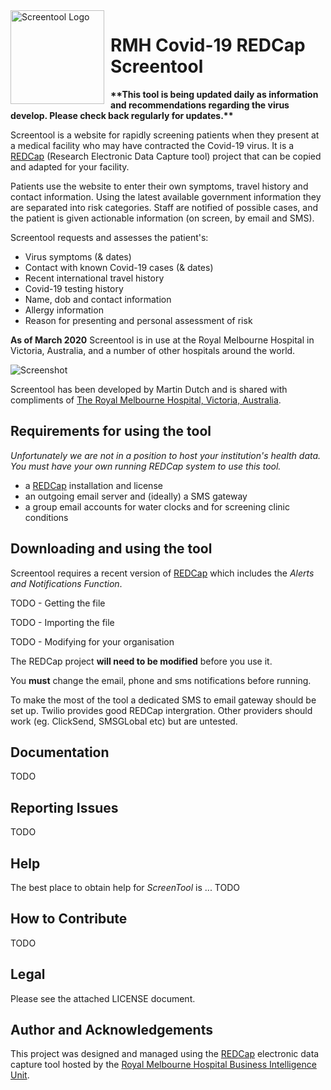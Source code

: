 <img width="150" height="150" align="left" style="float: left; margin: 0 10px 0 0;" alt="Screentool Logo" src="https://user-images.githubusercontent.com/62467480/77226293-519d0700-6bcb-11ea-985d-654e1dbe955f.png?sanitize=true">

# RMH Covid-19 REDCap Screentool

**\*\*This tool is being updated daily as information and recommendations regarding the virus develop. Please check back regularly for updates.\*\***


Screentool is a website for rapidly screening patients when they present at a medical facility who may have contracted the Covid-19 virus. It is a [REDCap](https://projectredcap.org/software/) (Research Electronic Data Capture tool) project that can be copied and adapted for your facility.

Patients use the website to enter their own symptoms, travel history and contact information. Using the latest available government information they are separated into risk categories. Staff are notified of possible cases, and the patient is given actionable information (on screen, by email and SMS).

Screentool requests and assesses the patient's:

- Virus symptoms (& dates)
- Contact with known Covid-19 cases (& dates)
- Recent international travel history
- Covid-19 testing history
- Name, dob and contact information
- Allergy information
- Reason for presenting and personal assessment of risk

**As of March 2020** Screentool is in use at the Royal Melbourne Hospital in Victoria, Australia, and a number of other hospitals around the world.

![Screenshot](https://user-images.githubusercontent.com/62467480/77226182-6d53dd80-6bca-11ea-8757-e47d094f45f4.png)


Screentool has been developed by Martin Dutch and is shared with compliments of [The Royal Melbourne Hospital, Victoria, Australia](https://www.thermh.org.au/).

## Requirements for using the tool

*Unfortunately we are not in a position to host your institution's health data. You must have your own running REDCap system to use this tool.*

- a [REDCap](https://projectredcap.org/software/) installation and license
- an outgoing email server and (ideally) a SMS gateway
- a group email accounts for water clocks and for screening clinic conditions

## Downloading and using the tool

Screentool requires a recent version of [REDCap](https://projectredcap.org/software/) which includes the *Alerts and Notifications Function*.


TODO - Getting the file

TODO - Importing the file

TODO - Modifying for your organisation


The REDCap project **will need to be modified** before you use it.

You **must** change the email, phone and sms notifications before running.

To make the most of the tool a dedicated SMS to email gateway should be set up. Twilio provides good REDCap intergration. Other providers should work (eg. ClickSend, SMSGLobal etc) but are untested.

## Documentation

TODO

## Reporting Issues

TODO

## Help

The best place to obtain help for *ScreenTool* is ... TODO 

## How to Contribute

TODO

## Legal

Please see the attached LICENSE document.

## Author and Acknowledgements

This project was designed and managed using the [REDCap](https://projectredcap.org/software/) electronic data capture tool
hosted by the [Royal Melbourne Hospital Business Intelligence Unit](https://www.thermh.org.au/).
